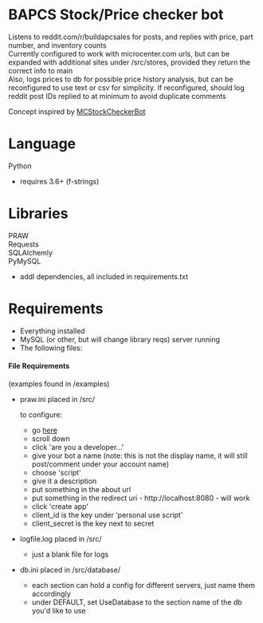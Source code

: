 # BAPCS Stock/Price checker bot  
Listens to reddit.com/r/buildapcsales for posts, and replies with price, part number, and inventory counts  
Currently configured to work with microcenter.com urls, but can be expanded with additional sites under /src/stores, provided they return the correct info to main  
Also, logs prices to db for possible price history analysis, but can be reconfigured to use text or csv for simplicity.  If reconfigured, should log reddit post IDs replied to at minimum to avoid duplicate comments

Concept inspired by [MCStockCheckerBot](https://github.com/darakelian/MCStockCheckerBot)

# Language  
Python  
+ requires 3.6+ (f-strings)

# Libraries  
PRAW  
Requests  
SQLAlchemly  
PyMySQL  
+ addl dependencies, all included in requirements.txt  

# Requirements  

+ Everything installed
+ MySQL (or other, but will change library reqs) server running
+ The following files:  

#### File Requirements  
(examples found in /examples)  

+ praw.ini placed in /src/  

    to configure:
    + go [here](https://www.reddit.com/prefs/apps/)
    + scroll down
    + click 'are you a developer...'
    + give your bot a name (note: this is not the display name, it will still post/comment under your account name)
    + choose 'script'
    + give it a description
    + put something in the about url 
    + put something in the redirect uri - http://localhost:8080 - will work
    + click 'create app'
    + client_id is the key under 'personal use script'
    + client_secret is the key next to secret  
    
+ logfile.log placed in /src/  
    + just a blank file for logs  
    
+ db.ini placed in /src/database/  
    + each section can hold a config for different servers, just name them accordingly
    + under DEFAULT, set UseDatabase to the section name of the db you'd like to use

    


